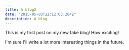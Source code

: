 ```yaml
---
title: A blog2
date: "2015-05-03T22:12:03.284Z"
description: A blog
---
```


This is my first post on my new fake blog! How exciting!

I'm sure I'll write a lot more interesting things in the future.
